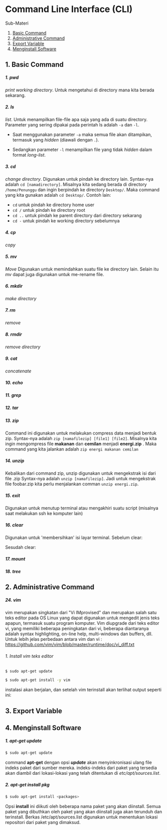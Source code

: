 # Command Line Interface (CLI)
Sub-Materi
1. [Basic Command](#1-basic-command)
2. [Administrative Command](#2-administrative-command)
3. [Export Variable](#3-export-variable)
4. [Menginstall Software](#4-menginstall-software)

## 1. Basic Command
##### 1. pwd
*print working directory*. Untuk mengetahui di directory mana kita berada sekarang.

##### 2. ls
*list*. Untuk menampilkan file-file apa saja yang ada di suatu directory.
Parameter yang sering dipakai pada perintah ls adalah `-a` dan `-l`.
- Saat menggunakan parameter `-a` maka semua file akan ditampikan, termasuk yang *hidden* (diawali dengan `.`).

- Sedangkan parameter `-l` menampilkan file yang tidak *hidden* dalam format *long-list*.

##### 3. cd
*change directory*. Digunakan untuk pindah ke directory lain. Syntax-nya adalah `cd [namadirectory]`. 
Misalnya kita sedang berada di directory `/home/Penunggu` dan ingin berpindah ke directory `Desktop/`. Maka command yang kita gunakan adalah `cd Desktop/`.
Contoh lain:
+ `cd` untuk pindah ke directory home user
+ `cd /` untuk pindah ke directory root
+ `cd ..` untuk pindah ke parent directory dari directory sekarang
+ `cd -` untuk pindah ke working directory sebelumnya 
##### 4. cp
*copy*
##### 5. mv
*Move* Digunakan untuk memindahkan suatu file ke directory lain. Selain itu *mv* dapat juga digunakan untuk me-rename file.
##### 6. mkdir
*make directory*
##### 7. rm
*remove*
##### 8. rmdir
*remove directory*
##### 9. cat
*concatenate*
##### 10. echo
##### 11. grep
##### 12. tar
##### 13. zip
Command ini digunakan untuk melakukan compress data menjadi bentuk zip. Syntax-nya adalah `zip [namafilezip] [file1] [file2]`.
Misalnya kita ingin mengompress file **makanan** dan **cemilan** menjadi  **energi.zip** .
Maka command yang kita jalankan adalah `zip energi makanan cemilan`
##### 14. unzip
Kebalikan dari command zip, unzip digunakan untuk mengekstrak isi dari file .zip
Syntax-nya adalah `unzip [namafilezip]`.
Jadi untuk mengekstrak file foobar.zip kita perlu menjalankan comman `unzip energi.zip`.
##### 15. exit
Digunakan untuk menutup terminal atau mengakhiri suatu script (misalnya saat melakukan ssh ke komputer lain)
##### 16. clear
Digunakan untuk 'membersihkan' isi layar terminal.
Sebelum clear:

Sesudah clear:
##### 17. mount
##### 18. tree

## 2. Administrative Command

##### 24. vim
vim merupakan singkatan dari "Vi IMprovised" dan merupakan salah satu teks editor pada OS Linux yang dapat digunakan untuk mengedit jenis teks apapun, termasuk suatu program komputer. Vim diupgrade dari teks editor vi, yang memiliki beberapa peningkatan dari vi, beberapa diantaranya adalah syntax highlighting, on-line help, multi-windows dan buffers, dll.
Untuk lebih jelas perbedaan antara vim dan vi : https://github.com/vim/vim/blob/master/runtime/doc/vi_diff.txt
###### 1. Install vim teks editor
```sh
$ sudo apt-get update
```
```sh
$ sudo apt-get install -y vim
```
instalasi akan berjalan, dan setelah vim terinstall akan terlihat output seperti ini:

## 3. Export Variable
## 4. Menginstall Software

##### 1. apt-get update
```sh
$ sudo apt-get update
```
command **apt-get** dengan opsi **_update_** akan menyinkronisasi ulang file indeks paket dari sumber mereka. indeks-indeks dari paket yang tersedia akan diambil dari lokasi-lokasi yang telah ditentukan di _etc/apt/sources.list_.
##### 2. apt-get install pkg
```sh
$ sudo apt-get install <packages>
```
Opsi **install** ini diikuti oleh beberapa nama paket yang akan diinstall. 
Semua paket yang dibuthkan oleh paket yang akan diinstall juga akan terunduh dan terinstall. Berkas /etc/apt/sources.list digunakan untuk menentukan lokasi repositori dari paket yang dimaksud.
